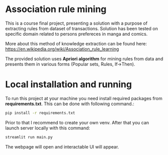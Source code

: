 # Association rule mining
This is a course final project, presenting a solution with a purpose of extracting rules from dataset of transactions. Solution has been tested on specific domain related to persons prefereces in manga and comics.

More about this method of knowledge extraction can be found here: https://en.wikipedia.org/wiki/Association_rule_learning

The provided solution uses **Apriori algorithm** for mining rules from data and presents them in various forms (Popular sets, Rules, If->Then).


# Local installation and running

To run this project at your machine you need install required packages from **requirements.txt**. This can be done with following command.:

```bash
pip install -r requirements.txt
```
Prior to that I recommend to create your own venv. After that you can launch server locally with this command:

```bash
streamlit run main.py
```
The webpage will open and interactable UI will appear.